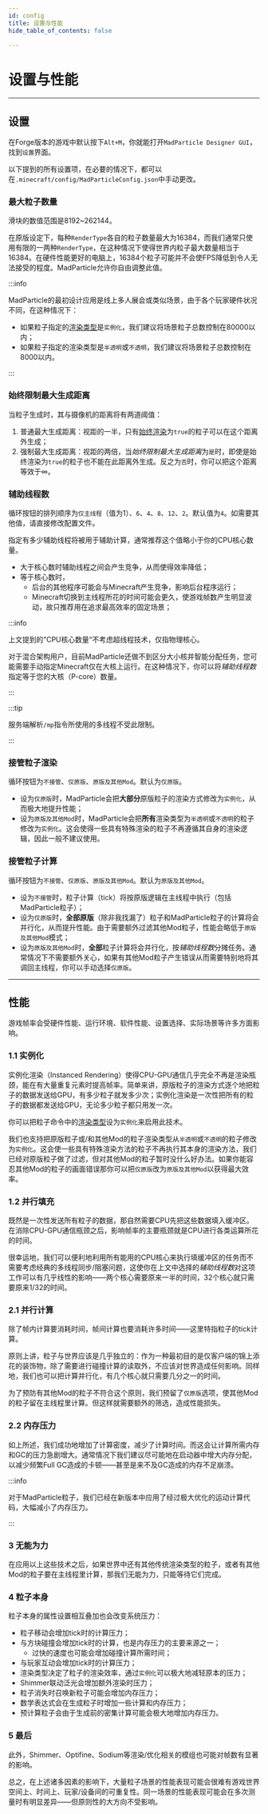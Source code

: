 ```yaml
---
id: config
title: 设置与性能
hide_table_of_contents: false

---
```


# 设置与性能

---

## 设置

在Forge版本的游戏中默认按下`Alt+M`，你就能打开`MadParticle Designer GUI`，找到`设置`界面。

以下提到的所有设置项，在必要的情况下，都可以在`.minecraft/config/MadParticleConfig.json`中手动更改。

### 最大粒子数量

滑块的数值范围是8192~262144。

在原版设定下，每种`RenderType`各自的粒子数量最大为16384，而我们通常只使用有限的一两种`RenderType`，在这种情况下使得世界内粒子最大数量相当于16384。在硬件性能更好的电脑上，16384个粒子可能并不会使FPS降低到令人无法接受的程度。MadParticle允许你自由调整此值。

:::info

MadParticle的最初设计应用是线上多人展会或类似场景，由于各个玩家硬件状况不同，在这种情况下：

- 如果粒子指定的[渲染类型](command#rendertype)是`实例化`，我们建议将场景粒子总数控制在80000以内；
- 如果粒子指定的渲染类型是`半透明`或`不透明`，我们建议将场景粒子总数控制在8000以内。

:::

### 始终限制最大生成距离

当粒子生成时，其与摄像机的距离将有两道阈值：

1. 普通最大生成距离：视距的一半，只有[始终渲染](command#lifetime-alwaysrender-amount)为`true`的粒子可以在这个距离外生成；
1. 强制最大生成距离：视距的两倍，当*始终限制最大生成距离*为`是`时，即使是始终渲染为`true`的粒子也不能在此距离外生成。反之为`否`时，你可以把这个距离等效于∞。

### 辅助线程数

循环按钮的排列顺序为`仅主线程`（值为1）、`6`、`4`、`8`、`12`、`2`。默认值为`4`。如需要其他值，请直接修改配置文件。

指定有多少辅助线程将被用于辅助计算，通常推荐这个值略小于你的CPU核心数量。

- 大于核心数时辅助线程之间会产生竞争，从而使得效率降低；
- 等于核心数时，
  - 后台的其他程序可能会与Minecraft产生竞争，影响后台程序运行；
  - Minecraft切换到主线程所花的时间可能会更久，使游戏帧数产生明显波动，故只推荐用在追求最高效率的固定场景；

:::info

上文提到的”CPU核心数量“不考虑超线程技术，仅指物理核心。

对于混合架构用户，目前MadParticle还做不到区分大小核并智能分配任务，您可能需要手动指定Minecraft仅在大核上运行。在这种情况下，你可以将*辅助线程数*指定等于您的大核（P-core）数量。

:::

:::tip

服务端解析`/mp`指令所使用的多线程不受此限制。

:::

### 接管粒子渲染

循环按钮为`不接管`、`仅原版`、`原版及其他Mod`。默认为`仅原版`。

- 设为`仅原版`时，MadParticle会把**大部分**原版粒子的渲染方式修改为`实例化`，从而极大地提升性能；
- 设为`原版及其他Mod`时，MadParticle会把**所有**渲染类型为`半透明`或`不透明`的粒子修改为`实例化`。这会使得一些具有特殊渲染的粒子不再遵循其自身的渲染逻辑，因此一般不建议使用。

### 接管粒子计算

循环按钮为`不接管`、`仅原版`、`原版及其他Mod`。默认为`原版及其他Mod`。

- 设为`不接管`时，粒子计算（tick）将按原版逻辑在主线程中执行（包括MadParticle粒子）；
- 设为`仅原版`时，**全部原版**（除非我找漏了）粒子和MadParticle粒子的计算将会并行化，从而提升性能。由于需要额外过滤其他Mod粒子，性能会略低于`原版及其他Mod`模式；
- 设为`原版及其他Mod`时，**全部**粒子计算将会并行化，按*辅助线程数*分摊任务。通常情况下不需要额外关心，如果有其他Mod粒子产生错误从而需要特别地将其调回主线程，你可以手动选择`仅原版`。

---

## 性能

游戏帧率会受硬件性能、运行环境、软件性能、设置选择、实际场景等许多方面影响。

### 1.1 实例化

实例化渲染（Instanced Rendering）使得CPU-GPU通信几乎完全不再是渲染瓶颈，能在有大量重复元素时提高帧率。简单来讲，原版粒子的渲染方式逐个地把粒子的数据发送给GPU，有多少粒子就发多少次；实例化渲染是一次性把所有的粒子的数据都发送给GPU，无论多少粒子都只用发一次。

你可以把粒子命令中的[渲染类型](command#rendertype)设为`实例化`来启用此技术。

我们也支持把原版粒子或/和其他Mod的粒子渲染类型从`半透明`或`不透明`的粒子修改为`实例化`。这会使一些具有特殊渲染方法的粒子不再执行其本身的渲染方法，我们已经对原版粒子做了过滤，但对其他Mod的粒子暂时没什么好办法。如果你能容忍其他Mod的粒子的画面错误那你可以把`仅原版`改为`原版及其他Mod`以获得最大效率。

### 1.2 并行填充

既然是一次性发送所有粒子的数据，那自然需要CPU先把这些数据填入缓冲区。在消除CPU-GPU通信瓶颈之后，影响帧率的主要瓶颈就是CPU进行各类运算所花的时间。

很幸运地，我们可以便利地利用所有能用的CPU核心来执行填缓冲区的任务而不需要考虑经典的多线程同步/阻塞问题，这使你在上文中选择的*辅助线程数*对这项工作可以有几乎线性的影响——两个核心需要原来一半的时间，32个核心就只需要原来1/32的时间。

### 2.1 并行计算

除了帧内计算要消耗时间，帧间计算也要消耗许多时间——这里特指粒子的tick计算。

原则上讲，粒子与世界应该是几乎独立的：作为一种最初目的是仅客户端的锦上添花的装饰物，除了需要进行碰撞计算的读取外，不应该对世界造成任何影响。同样地，我们也可以把计算并行化，有几个核心就只需要几分之一的时间。

为了预防有其他Mod的粒子不符合这个原则，我们预留了`仅原版`选项，使其他Mod的粒子留在主线程里计算。但这样就需要额外的筛选，造成性能损失。

### 2.2 内存压力

如上所述，我们成功地增加了计算密度，减少了计算时间。而这会让计算所需内存和GC的压力急剧增大。通常情况下我们建议尽可能地在启动器中增大内存分配，以减少频繁Full GC造成的卡顿——甚至是来不及GC造成的内存不足崩溃。

:::info

对于MadParticle粒子，我们已经在新版本中应用了经过极大优化的运动计算代码，大幅减小了内存压力。

:::

### 3 无能为力

在应用以上这些技术之后，如果世界中还有其他传统渲染类型的粒子，或者有其他Mod的粒子要在主线程里计算，那我们无能为力，只能等待它们完成。

### 4 粒子本身

粒子本身的属性设置相互叠加也会改变系统压力：

- 粒子移动会增加tick时的计算压力；
- 与方块碰撞会增加tick时的计算，也是内存压力的主要来源之一；
  - 过快的速度也可能会增加碰撞计算所需时间；
- 与玩家互动会增加tick时的计算压力；
- 渲染类型决定了粒子的渲染效率，通过`实例化`可以极大地减轻原本的压力；
- Shimmer联动泛光会增加额外渲染时压力；
- 粒子消失时召唤新粒子可能会增加内存压力；
- 数学表达式会在生成粒子时增加一些计算和内存压力；
- 预计算粒子会由于生成前的密集计算可能会极大地增加内存压力。

### 5 最后

此外，Shimmer、Optifine、Sodium等渲染/优化相关的模组也可能对帧数有显著的影响。

总之，在上述诸多因素的影响下，大量粒子场景的性能表现可能会很难有游戏世界空间上、时间上、玩家/设备间的可重复性。同一场景的性能表现可能会在多次测量时有明显差异——但原则性的大方向不受影响。
